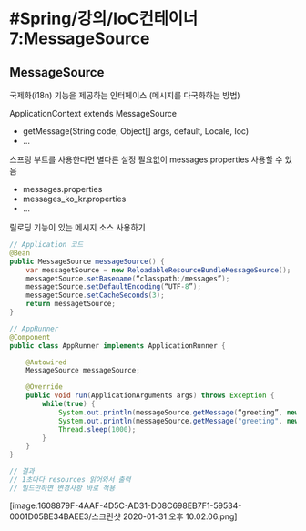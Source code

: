 # #Spring/강의/IoC컨테이너7:MessageSource

## MessageSource

국제화(i18n) 기능을 제공하는 인터페이스 (메시지를 다국화하는 방법)

ApplicationContext extends MessageSource
- getMessage(String code, Object[] args, default, Locale, Ioc)
- …

스프링 부트를 사용한다면 별다른 설정 필요없이 messages.properties 사용할 수 있음
- messages.properties
- messages_ko_kr.properties
- …

릴로딩 기능이 있는 메시지 소스 사용하기

```java
// Application 코드
@Bean
public MessageSource messageSource() {
	var messagetSource = new ReloadableResourceBundleMessageSource();
	messagetSource.setBasename(“classpath:/messages”);
	messagetSource.setDefaultEncoding(“UTF-8”);
	messagetSource.setCacheSeconds(3);
	return messagetSource;
}

// AppRunner
@Component
public class AppRunner implements ApplicationRunner {

    @Autowired
    MessageSource messageSource;

    @Override
    public void run(ApplicationArguments args) throws Exception {
        while(true) {
            System.out.println(messageSource.getMessage(“greeting”, new String[]{“jeonghun”}, Locale.KOREA));
            System.out.println(messageSource.getMessage("greeting", new String[]{"jeonghun"}, Locale.getDefault()));
            Thread.sleep(1000);
        }
    }
}

// 결과
// 1초마다 resources 읽어와서 출력
// 빌드만하면 변경사항 바로 적용 
```



[image:1608879F-4AAF-4D5C-AD31-D08C698EB7F1-59534-0001D05BE34BAEE3/스크린샷 2020-01-31 오후 10.02.06.png]
